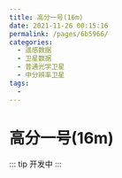 ```yaml
---
title: 高分一号(16m)
date: 2021-11-26 00:15:16
permalink: /pages/6b5966/
categories:
  - 遥感数据
  - 卫星数据
  - 普通光学卫星
  - 中分辨率卫星
tags:
  - 
---
```

# 高分一号(16m)

::: tip
开发中
:::

